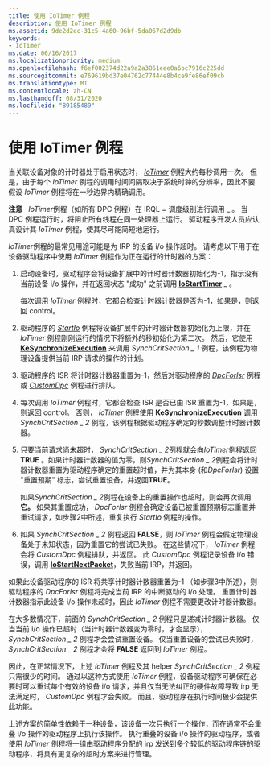 ```yaml
---
title: 使用 IoTimer 例程
description: 使用 IoTimer 例程
ms.assetid: 9de2d2ec-31c5-4a60-96bf-5da067d2d9db
keywords:
- IoTimer
ms.date: 06/16/2017
ms.localizationpriority: medium
ms.openlocfilehash: f6ef002374d22a9a2a3861eee0a6bc7916c225dd
ms.sourcegitcommit: e769619bd37e04762c77444e8b4ce9fe86ef09cb
ms.translationtype: MT
ms.contentlocale: zh-CN
ms.lasthandoff: 08/31/2020
ms.locfileid: "89185489"
---
```

# <a name="using-an-iotimer-routine"></a>使用 IoTimer 例程





当关联设备对象的计时器处于启用状态时， [*IoTimer*](/windows-hardware/drivers/ddi/wdm/nc-wdm-io_timer_routine) 例程大约每秒调用一次。 但是，由于每个 *IoTimer* 例程的调用时间间隔取决于系统时钟的分辨率，因此不要假设 *IoTimer* 例程将在一秒边界内精确调用。

**注意**   *IoTimer*例程（如所有 DPC 例程）在 IRQL = 调度级别进行调用 \_ 。 当 DPC 例程运行时，将阻止所有线程在同一处理器上运行。 驱动程序开发人员应认真设计其 *IoTimer* 例程，使其尽可能简短地运行。

 

*IoTimer*例程的最常见用途可能是为 IRP 的设备 i/o 操作超时。 请考虑以下用于在设备驱动程序中使用 *IoTimer* 例程作为正在运行的计时器的方案：

1.  启动设备时，驱动程序会将设备扩展中的计时器计数器初始化为-1，指示没有当前设备 i/o 操作，并在返回状态 "成功" 之前调用 [**IoStartTimer**](/windows-hardware/drivers/ddi/ntifs/nf-ntifs-iostarttimer) \_ 。

    每次调用 *IoTimer* 例程时，它都会检查计时器计数器是否为-1，如果是，则返回 control。

2.  驱动程序的 [*StartIo*](/windows-hardware/drivers/ddi/wdm/nc-wdm-driver_startio) 例程将设备扩展中的计时器计数器初始化为上限，并在 *IoTimer* 例程刚刚运行的情况下将额外的秒初始化为第二次。 然后，它使用 [**KeSynchronizeExecution**](/windows-hardware/drivers/ddi/wdm/nf-wdm-kesynchronizeexecution) 来调用 *SynchCritSection \_ 1* 例程，该例程为物理设备提供当前 IRP 请求的操作的计划。

3.  驱动程序的 ISR 将计时器计数器重置为-1，然后对驱动程序的 [*DpcForIsr*](/windows-hardware/drivers/ddi/wdm/nc-wdm-io_dpc_routine) 例程或 [*CustomDpc*](/windows-hardware/drivers/ddi/wdm/nc-wdm-kdeferred_routine) 例程进行排队。

4.  每次调用 *IoTimer* 例程时，它都会检查 ISR 是否已由 ISR 重置为-1，如果是，则返回 control。 否则， *IoTimer* 例程使用 **KeSynchronizeExecution** 调用 *SynchCritSection \_ 2* 例程，该例程根据驱动程序确定的秒数调整计时器计数器。

5.  只要当前请求尚未超时， *SynchCritSection \_ 2*例程就会向*IoTimer*例程返回**TRUE** 。如果计时器计数器的值为零，则*SynchCritSection \_ 2*例程会将计时器计数器重置为驱动程序确定的重置超时值，并为其本身 (和*DpcForIsr*) 设置 "重置预期" 标志，尝试重置设备，并返回**TRUE**。

    如果*SynchCritSection \_ 2*例程在设备上的重置操作也超时，则会再次调用**它。** 如果其重置成功， *DpcForIsr* 例程会确定设备已被重置预期标志重置并重试请求，如步骤2中所述，重复执行 *StartIo* 例程的操作。

6.  如果 *SynchCritSection \_ 2* 例程返回 **FALSE**，则 *IoTimer* 例程会假定物理设备处于未知状态，因为重置它的尝试已失败。 在这些情况下， *IoTimer* 例程会将 *CustomDpc* 例程排队，并返回。 此 *CustomDpc* 例程记录设备 i/o 错误，调用 [**IoStartNextPacket**](/windows-hardware/drivers/ddi/ntifs/nf-ntifs-iostartnextpacket)，失败当前 IRP，并返回。

如果此设备驱动程序的 ISR 将共享计时器计数器重置为-1 （如步骤3中所述），则驱动程序的 *DpcForIsr* 例程将完成当前 IRP 的中断驱动的 i/o 处理。 重置计时器计数器指示此设备 i/o 操作未超时，因此 *IoTimer* 例程不需要更改计时器计数器。

在大多数情况下，前面的 *SynchCritSection \_ 2* 例程只是递减计时器计数器。 仅当当前 i/o 操作已超时（当计时器计数器变为零时，才会显示）， *SynchCritSection \_ 2* 例程才会尝试重置设备。 仅当重置设备的尝试已失败时， *SynchCritSection \_ 2* 例程才会将 **FALSE** 返回到 *IoTimer* 例程。

因此，在正常情况下，上述 *IoTimer* 例程及其 helper *SynchCritSection \_ 2* 例程只需很少的时间。 通过以这种方式使用 *IoTimer* 例程，设备驱动程序可确保在必要时可以重试每个有效的设备 i/o 请求，并且仅当无法纠正的硬件故障导致 irp 无法满足时， *CustomDpc* 例程才会失败。 而且，驱动程序在执行时间极少会提供此功能。

上述方案的简单性依赖于一种设备，该设备一次只执行一个操作，而在通常不会重叠 i/o 操作的驱动程序上执行该操作。 执行重叠的设备 i/o 操作的驱动程序，或者使用 *IoTimer* 例程将一组由驱动程序分配的 irp 发送到多个较低的驱动程序链的驱动程序，将具有更复杂的超时方案来进行管理。

 

